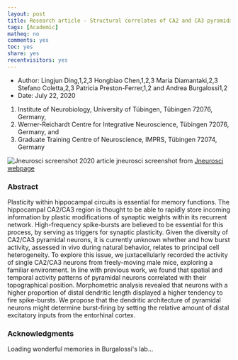 ```yaml
---
layout: post 
title: Research article - Structural correlates of CA2 and CA3 pyramidal cell activity in freely-moving mice
tags: [Academic]
matheq: no
comments: yes
toc: yes
share: yes
recentvisitors: yes
---
```


- Author: Lingjun Ding,1,2,3 Hongbiao Chen,1,2,3 Maria Diamantaki,2,3 Stefano Coletta,2,3 Patricia Preston-Ferrer,1,2 and Andrea Burgalossi1,2
- Date: July 22, 2020

1. Institute of Neurobiology, University of Tübingen, Tübingen 72076, Germany, 
2. Werner-Reichardt Centre for Integrative Neuroscience, Tübingen 72076, Germany, and 
3. Graduate Training Centre of Neuroscience, IMPRS, Tübingen 72074, Germany

![Jneurosci screenshot](/media/pictures/2020-article-jneurosci-screenshot.jpg)
2020 article jneurosci screenshot from [Jneurosci webpage](https://www.jneurosci.org/content/40/30/5797)

### Abstract

Plasticity within hippocampal circuits is essential for memory functions. The hippocampal CA2/CA3 region is thought to be able to rapidly store incoming information by plastic modifications of synaptic weights within its recurrent network. High-frequency spike-bursts are believed to be essential for this process, by serving as triggers for synaptic plasticity. Given the diversity of CA2/CA3 pyramidal neurons, it is currently unknown whether and how burst activity, assessed in vivo during natural behavior, relates to principal cell heterogeneity. To explore this issue, we juxtacellularly recorded the activity of single CA2/CA3 neurons from freely-moving male mice, exploring a familiar environment. In line with previous work, we found that spatial and temporal activity patterns of pyramidal neurons correlated with their topographical position. Morphometric analysis revealed that neurons with a higher proportion of distal dendritic length displayed a higher tendency to fire spike-bursts. We propose that the dendritic architecture of pyramidal neurons might determine burst-firing by setting the relative amount of distal excitatory inputs from the entorhinal cortex.

### Acknowledgments

Loading wonderful memories in Burgalossi's lab... 
